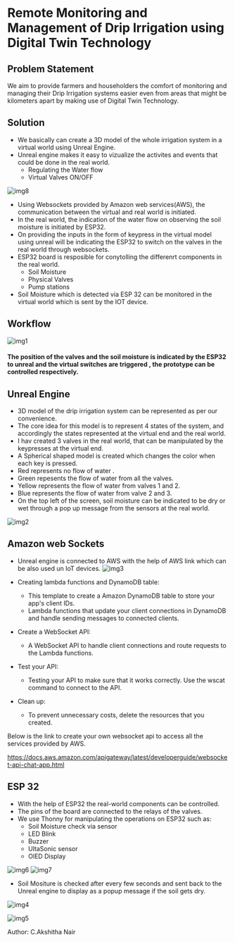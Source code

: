# Remote Monitoring and Management of Drip Irrigation using Digital Twin Technology
## Problem Statement
 We aim to provide farmers and householders the comfort of monitoring and managing their Drip Irrigation systems easier even from areas that might be kilometers apart by making use of Digital Twin Technology.

## Solution
+ We basically can create a 3D model of the whole irrigation system in a virtual world using Unreal Engine.
+ Unreal engine makes it easy to vizualize the activites and events that could be done in the real world.
  * Regulating the Water flow
  * Virtual Valves ON/OFF
 
 ![img8](https://user-images.githubusercontent.com/120260992/226200310-68681c62-7283-4ec0-b2f9-e7e76e499c9e.jpg)

 
+ Using Websockets provided by Amazon web services(AWS), the communication between the virtual and real world is initiated.
+ In the real world, the indication of the water flow on observing the soil moisture is initiated by ESP32.
+ On providing the inputs in the form of keypress in the virtual model using unreal will be indicating the ESP32 to switch on the valves in the real world through websockets.
+ ESP32 board is resposible for conytolling the differenrt components in the real world.
  * Soil Moisture
  * Physical Valves
  * Pump stations
+ Soil Moisture which is detected via ESP 32 can be monitored in the virtual world which is sent by the IOT device.

## Workflow

![img1](https://user-images.githubusercontent.com/120260992/226194771-b0c8c033-d0ba-4f13-9549-7cb2bf7e5d2f.jpg)
#### The position of the valves and the soil moisture is indicated by the ESP32 to unreal and the virtual switches are triggered , the prototype can be controlled respectively.
  ## Unreal Engine
  + 3D model of the drip irrigation system can be represented as per our convenience.
  + The core idea for this model is to represent 4 states of the system, and accordingly the states represented at the virtual end  and the real world.
  + I hav created 3 valves in the real world, that can be manipulated by the keypresses at the virtual end.
  + A Spherical shaped model is created which changes the color when each key is pressed.
  + Red represents no flow of water .
  + Green repesents the flow of water from all the valves.
  + Yellow represents the flow of water from valves 1 and 2.
  + Blue represents the flow of water from valve 2 and 3.
  + On the top left of the screen, soil moisture can be indicated to be dry or wet through a pop up message from the sensors at the real world.
  
  ![img2](https://user-images.githubusercontent.com/120260992/226198001-5c0f4a9e-6f5b-455e-8ff6-25f992986758.jpg)

## Amazon web Sockets
+ Unreal engine is connected to AWS with the help of AWS link which can be also used un IoT devices.
![img3](https://user-images.githubusercontent.com/120260992/226198188-201883f8-7a83-4739-bf64-a8cf3aee7c1e.png)

 + Creating lambda functions and DynamoDB table:
      *   This template to create a Amazon DynamoDB table to store your app's client IDs. 
      *    Lambda functions that update your client connections in DynamoDB and handle sending            messages to connected clients.
 + Create a WebSocket API:
      * A WebSocket API to handle client connections and route requests to the Lambda functions.
 + Test your API:
      * Testing your API to make sure that it works correctly. Use the wscat command to connect to the API.
 + Clean up:
      * To prevent unnecessary costs, delete the resources that you created.
      
  Below is the link to create your own websocket api to access all the services provided by AWS.
  
 https://docs.aws.amazon.com/apigateway/latest/developerguide/websocket-api-chat-app.html
 
 ## ESP 32
 
 + With the help of ESP32 the real-world components can be controlled.
 + The pins of the board are connected to the relays of the valves.
 +  We use Thonny for manipulating the operations on ESP32 such as:
       *  Soil Moisture check via sensor
       *  LED Blink
       * Buzzer
       * UltaSonic sensor
       * OlED Display
  
 ![img6](https://user-images.githubusercontent.com/120260992/226199623-f824cccc-da85-403a-b6d9-8ca1e7f34f2b.png)
![img7](https://user-images.githubusercontent.com/120260992/226199625-59ce578c-7a95-44b8-bc86-31cd1dab314d.png)
 + Soil Mositure is checked after every few seconds and sent back to the Unreal engine to display as a popup message if the soil gets dry.
 
 
 ![img4](https://user-images.githubusercontent.com/120260992/226199788-0d608e7e-d19f-4bad-a605-b9f11c0db12e.jpg)

 ![img5](https://user-images.githubusercontent.com/120260992/226199795-683230af-25c1-41e9-b7a7-ac1299369567.jpg)

 Author: C.Akshitha Nair
 
 
 
  
